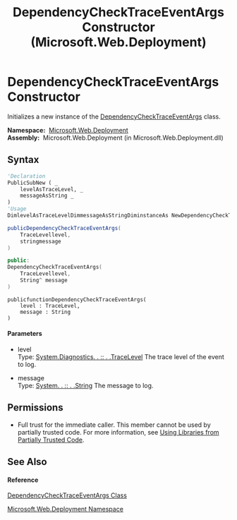 ﻿---
title: DependencyCheckTraceEventArgs Constructor  (Microsoft.Web.Deployment)
TOCTitle: DependencyCheckTraceEventArgs Constructor
ms:assetid: M:Microsoft.Web.Deployment.DependencyCheckTraceEventArgs.#ctor(System.Diagnostics.TraceLevel,System.String)
ms:mtpsurl: https://msdn.microsoft.com/en-us/library/microsoft.web.deployment.dependencychecktraceeventargs.dependencychecktraceeventargs(v=VS.90)
ms:contentKeyID: 22754002
ms.date: 05/02/2012
mtps_version: v=VS.90
f1_keywords:
- Microsoft.Web.Deployment.DependencyCheckTraceEventArgs.DependencyCheckTraceEventArgs
- Microsoft.Web.Deployment.DependencyCheckTraceEventArgs.#ctor
dev_langs:
- CSharp
- JScript
- VB
- c++
api_location:
- Microsoft.Web.Deployment.dll
api_name:
- Microsoft.Web.Deployment.DependencyCheckTraceEventArgs..ctor
api_type:
- Managed
topic_type:
- apiref
- kbSyntax
product_family_name: VS
ROBOTS: INDEX,FOLLOW
---

# DependencyCheckTraceEventArgs Constructor

Initializes a new instance of the [DependencyCheckTraceEventArgs](dependencychecktraceeventargs-class-microsoft-web-deployment.md) class.

**Namespace:**  [Microsoft.Web.Deployment](microsoft-web-deployment-namespace.md)  
**Assembly:**  Microsoft.Web.Deployment (in Microsoft.Web.Deployment.dll)

## Syntax

``` vb
'Declaration
PublicSubNew ( _
    levelAsTraceLevel, _
    messageAsString _
)
'Usage
DimlevelAsTraceLevelDimmessageAsStringDiminstanceAs NewDependencyCheckTraceEventArgs(level, message)
```

``` csharp
publicDependencyCheckTraceEventArgs(
    TraceLevellevel,
    stringmessage
)
```

``` c++
public:
DependencyCheckTraceEventArgs(
    TraceLevellevel, 
    String^ message
)
```

``` jscript
publicfunctionDependencyCheckTraceEventArgs(
    level : TraceLevel, 
    message : String
)
```

#### Parameters

  - level  
    Type: [System.Diagnostics. . :: . .TraceLevel](https://msdn.microsoft.com/en-us/library/20aafb76\(v=vs.90\))  
    The trace level of the event to log.  

<!-- end list -->

  - message  
    Type: [System. . :: . .String](https://msdn.microsoft.com/en-us/library/s1wwdcbf\(v=vs.90\))  
    The message to log.  

## Permissions

  - Full trust for the immediate caller. This member cannot be used by partially trusted code. For more information, see [Using Libraries from Partially Trusted Code](https://msdn.microsoft.com/en-us/library/8skskf63\(v=vs.90\)).

## See Also

#### Reference

[DependencyCheckTraceEventArgs Class](dependencychecktraceeventargs-class-microsoft-web-deployment.md)

[Microsoft.Web.Deployment Namespace](microsoft-web-deployment-namespace.md)

